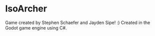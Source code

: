 # IsoArcher
 Game created by Stephen Schaefer and Jayden Sipe! :)
 Created in the Godot game engine using C#.
